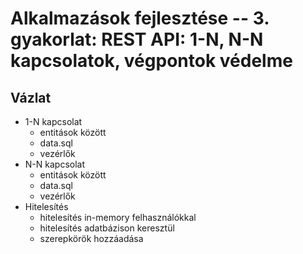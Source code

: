 # Alkalmazások fejlesztése -- 3. gyakorlat: REST API: 1-N, N-N kapcsolatok, végpontok védelme

## Vázlat

- 1-N kapcsolat
  + entitások között
  + data.sql
  + vezérlők
- N-N kapcsolat
  + entitások között
  + data.sql
  + vezérlők
- Hitelesítés
  + hitelesítés in-memory felhasználókkal
  + hitelesítés adatbázison keresztül
  + szerepkörök hozzáadása

